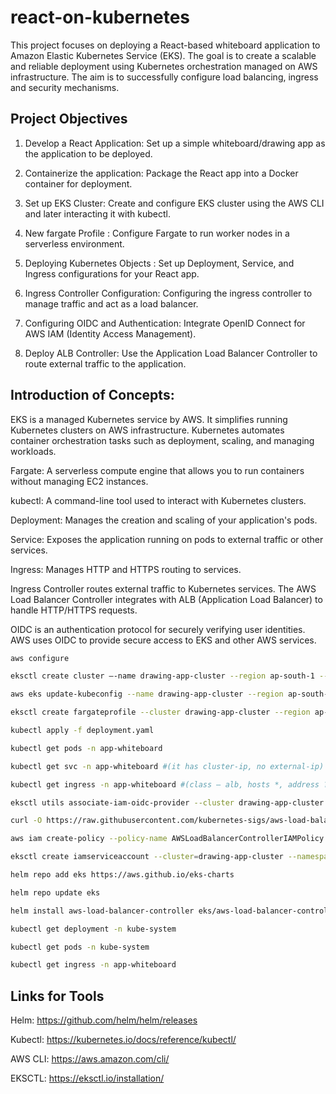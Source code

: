 # react-on-kubernetes

This project focuses on deploying a React-based whiteboard application to Amazon Elastic Kubernetes Service (EKS). The goal is to create a scalable and reliable deployment using Kubernetes orchestration managed on AWS infrastructure. The aim is to successfully configure load balancing, ingress and security mechanisms.

## Project Objectives

1. Develop a React Application: Set up a simple whiteboard/drawing app as the application to be deployed.

2. Containerize the application: Package the React app into a Docker container for deployment.

3. Set up EKS Cluster: Create and configure EKS cluster using the AWS CLI and later interacting it with kubectl.

4. New fargate Profile : Configure Fargate to run worker nodes in a serverless environment.

5. Deploying Kubernetes Objects : Set up Deployment, Service, and Ingress configurations for your React app.

6. Ingress Controller Configuration: Configuring the ingress controller to manage traffic and act as a load balancer.

7. Configuring OIDC and Authentication: Integrate OpenID Connect for AWS IAM (Identity Access Management).

8. Deploy ALB Controller: Use the Application Load Balancer Controller to route external traffic to the application.


## Introduction of Concepts:

EKS is a managed Kubernetes service by AWS. It simplifies running Kubernetes clusters on AWS infrastructure. Kubernetes automates container orchestration tasks such as deployment, scaling, and managing workloads.

Fargate: A serverless compute engine that allows you to run containers without managing EC2 instances.


kubectl: A command-line tool used to interact with Kubernetes clusters.


Deployment: Manages the creation and scaling of your application's pods.


Service: Exposes the application running on pods to external traffic or other services.


Ingress: Manages HTTP and HTTPS routing to services.

Ingress Controller routes external traffic to Kubernetes services. The AWS Load Balancer Controller integrates with ALB (Application Load Balancer) to handle HTTP/HTTPS requests.

OIDC is an authentication protocol for securely verifying user identities. AWS uses OIDC to provide secure access to EKS and other AWS services.


```bash
aws configure
```

```bash
eksctl create cluster –-name drawing-app-cluster --region ap-south-1 --fargate
```

```bash
aws eks update-kubeconfig --name drawing-app-cluster --region ap-south-1     
```

```bash
eksctl create fargateprofile --cluster drawing-app-cluster --region ap-south-1 --name demo-fargate --namespace app-whiteboard
```

```bash
kubectl apply -f deployment.yaml
```

```bash
kubectl get pods -n app-whiteboard
```

```bash
kubectl get svc -n app-whiteboard #(it has cluster-ip, no external-ip)
```

```bash
kubectl get ingress -n app-whiteboard #(class – alb, hosts *, address ?? , port)
```

```bash
eksctl utils associate-iam-oidc-provider --cluster drawing-app-cluster --approve
```

```bash
curl -O https://raw.githubusercontent.com/kubernetes-sigs/aws-load-balancer-controller/v2.5.4/docs/install/iam_policy.json
```

```bash
aws iam create-policy --policy-name AWSLoadBalancerControllerIAMPolicy --policy-document file://iam_policy.json
```

```bash
eksctl create iamserviceaccount --cluster=drawing-app-cluster --namespace=kube-system --name=aws-load-balancer-controller --role-name AmazonEKSLoadBalancerControllerRole --attach-policy-arn=arn:aws:iam::668371971994:policy/AWSLoadBalancerControllerIAMPolicy --approve
```

```bash
helm repo add eks https://aws.github.io/eks-charts
```

```bash
helm repo update eks
```

```bash
helm install aws-load-balancer-controller eks/aws-load-balancer-controller  -n kube-system --set clusterName=drawing-app-cluster --set serviceAccount.create=false --set serviceAccount.name=aws-load-balancer-controller --set region=ap-south-1 --set vpcId=<your:vpc:id>
```

```bash
kubectl get deployment -n kube-system 
```

```bash
kubectl get pods -n kube-system
```

```bash
kubectl get ingress -n app-whiteboard
```

## Links for Tools

Helm: https://github.com/helm/helm/releases

Kubectl: https://kubernetes.io/docs/reference/kubectl/

AWS CLI: https://aws.amazon.com/cli/

EKSCTL: https://eksctl.io/installation/
